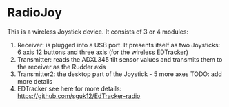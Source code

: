 # RadioJoy
This is a wireless Joystick device. It consists of 3 or 4 modules:
1) Receiver: is plugged into a USB port. It presents itself as two Joysticks: 6 axis 12 buttons and three axis (for the wireless  EDTracker)
2) Transmitter: reads the ADXL345 tilt sensor values and transmits them to the receiver as the Rudder axis
3) Transmitter2: the desktop part of the Joystick - 5 more axes TODO: add more details
4) EDTracker see here for more details: https://github.com/sguk12/EdTracker-radio
